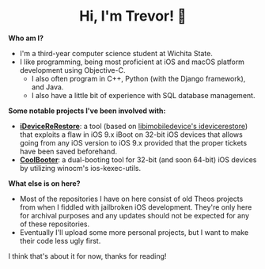 <h1 align="center">Hi, I'm Trevor! 👋</h1>
<b>Who am I?</b>

- I'm a third-year computer science student at Wichita State. 
- I like programming, being most proficient at iOS and macOS platform development using Objective-C.
  - I also often program in C++, Python (with the Django framework), and Java.
  - I also have a little bit of experience with SQL database management.
  

<b>Some notable projects I've been involved with:</b>

- <b>[iDeviceReRestore](https://downgrade.party)</b>: a tool (based on [libimobiledevice's idevicerestore](https://github.com/libimobiledevice/idevicerestore)) that exploits a flaw in iOS 9.x iBoot on 32-bit iOS devices that allows going from any iOS version to iOS 9.x provided that the proper tickets have been saved beforehand.
- <b>[CoolBooter](https://coolbooter.com)</b>: a dual-booting tool for 32-bit (and soon 64-bit) iOS devices by utilizing winocm's ios-kexec-utils.

<b>What else is on here?</b>

- Most of the repositories I have on here consist of old Theos projects from when I fiddled with jailbroken iOS development. They're only here for archival purposes and any updates should not be expected for any of these repositories.
- Eventually I'll upload some more personal projects, but I want to make their code less ugly first.

I think that's about it for now, thanks for reading!


<!--
**Trsvsr/Trsvsr** is a ✨ _special_ ✨ repository because its `README.md` (this file) appears on your GitHub profile.

Here are some ideas to get you started:

- 🔭 I’m currently working on ...
- 🌱 I’m currently learning ...
- 👯 I’m looking to collaborate on ...
- 🤔 I’m looking for help with ...
- 💬 Ask me about ...
- 📫 How to reach me: ...
- 😄 Pronouns: ...
- ⚡ Fun fact: ...
-->
